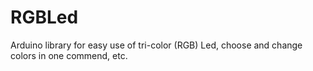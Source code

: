 # RGBLed
Arduino library for easy use of tri-color (RGB) Led, choose and change colors in one commend, etc.
